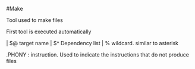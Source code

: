 #Make

Tool used to make files

First tool is executed automatically

| $@ target name
| $^ Dependency list
| % wildcard. similar to asterisk

.PHONY : instruction.  Used to indicate the instructions that do not produce
files
